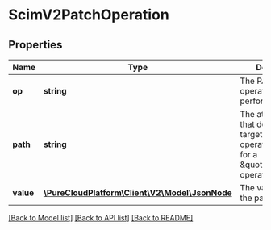 # ScimV2PatchOperation

## Properties
Name | Type | Description | Notes
------------ | ------------- | ------------- | -------------
**op** | **string** | The PATCH operation to perform. | 
**path** | **string** | The attribute path that describes the target of the operation. Required for a \&quot;remove\&quot; operation. | [optional] 
**value** | [**\PureCloudPlatform\Client\V2\Model\JsonNode**](JsonNode.md) | The value to set in the path. | [optional] 

[[Back to Model list]](../README.md#documentation-for-models) [[Back to API list]](../README.md#documentation-for-api-endpoints) [[Back to README]](../README.md)


